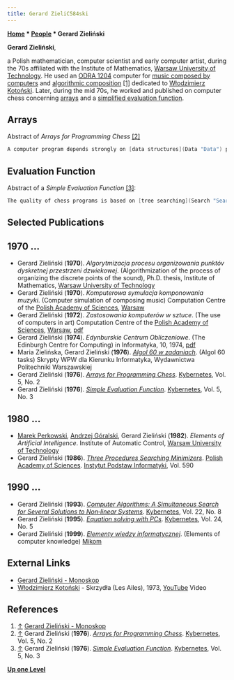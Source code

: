 ```yaml
---
title: Gerard ZieliC584ski
---
```

**[Home](Home "Home") * [People](People "People") * Gerard Zieliński**

**Gerard Zieliński**,

a Polish mathematician, computer scientist and early computer artist, during the 70s affiliated with the Institute of Mathematics, [Warsaw University of Technology](https://en.wikipedia.org/wiki/Warsaw_University_of_Technology).
He used an [ODRA 1204](https://en.wikipedia.org/wiki/Odra_%28computer%29) computer for [music composed by computers](https://en.wikipedia.org/wiki/Computer_music#Music_composed_and_performed_by_computers) and [algorithmic composition](https://en.wikipedia.org/wiki/Algorithmic_composition) <a id="cite-note-1" href="#cite-ref-1">[1]</a> dedicated to [Włodzimierz Kotoński](https://en.wikipedia.org/wiki/W%C5%82odzimierz_Koto%C5%84ski). Later, during the mid 70s, he worked and published on computer chess concerning [arrays](Array "Array") and a [simplified evaluation function](Simplified_Evaluation_Function "Simplified Evaluation Function").

## Arrays

Abstract of *Arrays for Programming Chess* <a id="cite-note-2" href="#cite-ref-2">[2]</a>

```C++
A computer program depends strongly on [data structures](Data "Data") processed by it. For time optimization it is often sufficient to change only the data structures. There are 5 parts to a typical chess program: Game manager, [legal moves generator](Move_Generation "Move Generation"), [evaluation function](Evaluation "Evaluation"), [openings library](Opening_Book "Opening Book") and [algorithm for endings](Endgame_Tablebases "Endgame Tablebases"). [Arrays](Array "Array") play an important role in game managing, generating proper moves and evaluating the position. A properly chosen array form improves computer chess. 

```

## Evaluation Function

Abstract of a *Simple Evaluation Function* <a id="cite-note-3" href="#cite-ref-3">[3]</a>:

```C++
The quality of chess programs is based on [tree searching](Search "Search") ; this limits computer chess development. Modern improvements are possible mainly by applying new concepts in a heuristic [evaluation](Evaluation "Evaluation") of a [chess position](Chess_Position "Chess Position"). While seeking optimal partial solutions to obtain general solutions, one is led to huge programs that solve only a small part of a chess problem. It seems that an optimistic approach is to look for a conceptionally simple and general [evaluation function](Evaluation_Function "Evaluation Function") which can be [improved](Automated_Tuning "Automated Tuning") by using a computer.

```

## Selected Publications

## 1970 ...

- Gerard Zieliński (**1970**). *Algorytmizacja procesu organizowania punktóv dyskretnej przestrzeni dzwiekowej*. (Algorithmization of the process of organizing the discrete points of the sound), Ph.D. thesis, Institute of Mathematics, [Warsaw University of Technology](https://en.wikipedia.org/wiki/Warsaw_University_of_Technology)
- Gerard Zieliński (**1970**). *Komputerowa symulacja komponowania muzyki*. (Computer simulation of composing music) Computation Centre of the [Polish Academy of Sciences](https://en.wikipedia.org/wiki/Polish_Academy_of_Sciences), [Warsaw](https://en.wikipedia.org/wiki/Warsaw)
- Gerard Zieliński (**1972**). *Zastosowania komputerów w sztuce*. (The use of computers in art) Computation Centre of the [Polish Academy of Sciences](https://en.wikipedia.org/wiki/Polish_Academy_of_Sciences), [Warsaw](https://en.wikipedia.org/wiki/Warsaw), [pdf](http://monoskop.org/images/3/35/Zielinski_Gerard_1972_Zastosowania_komputerow_w_sztuce.pdf)
- Gerard Zieliński (**1974**). *Edynburskie Centrum Obliczeniowe*. (The Edinburgh Centre for Computing) in Informatyka, 10, 1974, [pdf](http://delibra.bg.polsl.pl/Content/3890/Nr%2010_74.pdf)
- Maria Zielińska, Gerard Zieliński (**1976**). *[Algol 60 w zadaniach](https://integro.uph.edu.pl/integro/271800286988/zielinska-maria/algol-60-w-zadaniach)*. (Algol 60 tasks) Skrypty WPW dla Kierunku Informatyka, Wydawnictwa Politechniki Warszawskiej
- Gerard Zieliński (**1976**). *[Arrays for Programming Chess](https://www.emerald.com/insight/content/doi/10.1108/eb005412/full/html)*. [Kybernetes](https://www.emerald.com/insight/publication/issn/0368-492X), Vol. 5, No. 2
- Gerard Zieliński (**1976**). *[Simple Evaluation Function](https://www.emerald.com/insight/content/doi/10.1108/eb005425/full/html)*. [Kybernetes](https://www.emerald.com/insight/publication/issn/0368-492X), Vol. 5, No. 3

## 1980 ...

- [Marek Perkowski](https://scholar.google.com/citations?user=kbepCxoAAAAJ&hl=en), [Andrzej Góralski](https://pl.wikipedia.org/wiki/Andrzej_G%C3%B3ralski), Gerard Zieliński (**1982**). *Elements of Artificial Intelligence*. Institute of Automatic Control, [Warsaw University of Technology](https://en.wikipedia.org/wiki/Warsaw_University_of_Technology)
- Gerard Zieliński (**1986**). *[Three Procedures Searching Minimizers](https://www.worldcat.org/title/three-procedures-searching-minimizers/oclc/46058427)*. [Polish Academy of Sciences](https://en.wikipedia.org/wiki/Polish_Academy_of_Sciences). [Instytut Podstaw Informatyki](https://pl.wikipedia.org/wiki/Instytut_Podstaw_Informatyki_PAN), Vol. 590

## 1990 ...

- Gerard Zieliński (**1993**). *[Computer Algorithms: A Simultaneous Search for Several Solutions to Non‐linear Systems](https://www.emerald.com/insight/content/doi/10.1108/eb006006/full/html)*. [Kybernetes](https://www.emerald.com/insight/publication/issn/0368-492X), Vol. 22, No. 8
- Gerard Zieliński (**1995**). *[Equation solving with PCs](https://www.emerald.com/insight/content/doi/10.1108/03684929510091526/full/html)*. [Kybernetes](https://www.emerald.com/insight/publication/issn/0368-492X), Vol. 24, No. 5
- Gerard Zieliński (**1999**). *[Elementy wiedzy informatycznej](https://merlin.pl/elementy-wiedzy-informatycznej-gerard-zielinski/1415104/)*. (Elements of computer knowledge) [Mikom](http://pl.wikipedia.org/wiki/MIKOM)

## External Links

- [Gerard Zieliński - Monoskop](https://monoskop.org/Gerard_Zieli%C5%84ski)
- [Włodzimierz Kotoński](https://en.wikipedia.org/wiki/W%C5%82odzimierz_Koto%C5%84ski) - Skrzydła (Les Ailes), 1973, [YouTube](https://en.wikipedia.org/wiki/YouTube) Video

## References

1. <a id="cite-ref-1" href="#cite-note-1">↑</a> [Gerard Zieliński - Monoskop](http://monoskop.org/Gerard_Zieli%C5%84ski)
1. <a id="cite-ref-2" href="#cite-note-2">↑</a>  Gerard Zieliński (**1976**). *[Arrays for Programming Chess](https://www.emerald.com/insight/content/doi/10.1108/eb005412/full/html)*. [Kybernetes](https://www.emerald.com/insight/publication/issn/0368-492X), Vol. 5, No. 2
1. <a id="cite-ref-3" href="#cite-note-3">↑</a> Gerard Zieliński (**1976**). *[Simple Evaluation Function](https://www.emerald.com/insight/content/doi/10.1108/eb005425/full/html)*. [Kybernetes](https://www.emerald.com/insight/publication/issn/0368-492X), Vol. 5, No. 3

**[Up one Level](People "People")**

